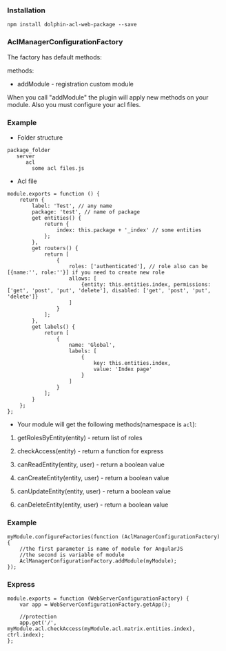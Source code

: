 ### Installation
```npm install dolphin-acl-web-package --save```


### AclManagerConfigurationFactory

The factory has default methods:

methods:
* addModule - registration custom module

When you call "addModule" the plugin will apply new methods on your module. Also you must configure your acl files.

### Example

* Folder structure 
```
package_folder
   server
      acl
        some acl files.js 
```

* Acl file

```
module.exports = function () {
    return {
        label: 'Test', // any name
        package: 'test', // name of package
        get entities() {
            return {
                index: this.package + '_index' // some entities
            };
        },
        get routers() {
            return [
                {
                    roles: ['authenticated'], // role also can be [{name:'', role:''}] if you need to create new role 
                    allows: [
                        {entity: this.entities.index, permissions: ['get', 'post', 'put', 'delete'], disabled: ['get', 'post', 'put', 'delete']}
                    ]
                }
            ];
        },
        get labels() {
            return [
                {
                    name: 'Global',
                    labels: [
                        {
                            key: this.entities.index,
                            value: 'Index page'
                        }
                    ]
                }
            ];
        }
    };
};
```

* Your module will get the following methods(namespace is `acl`): 

1) getRolesByEntity(entity) - return list of roles

2) checkAccess(entity) - return a function for express

3) canReadEntity(entity, user) - return a boolean value

4) canCreateEntity(entity, user) - return a boolean value

5) canUpdateEntity(entity, user) - return a boolean value

6) canDeleteEntity(entity, user) - return a boolean value
 


### Example
```
myModule.configureFactories(function (AclManagerConfigurationFactory) {
    //the first parameter is name of module for AngularJS
    //the second is variable of module
    AclManagerConfigurationFactory.addModule(myModule);
});
```

### Express

```
module.exports = function (WebServerConfigurationFactory) {
    var app = WebServerConfigurationFactory.getApp();
    
    //protection
    app.get('/', myModule.acl.checkAccess(myModule.acl.matrix.entities.index), ctrl.index);
};
```
